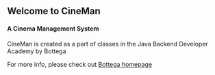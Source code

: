 ## Welcome to CineMan

#### A Cinema Management System

CineMan is created as a part of classes in the Java Backend Developer Academy by Bottega

For more info, please check out [Bottega homepage](http://bottega.com.pl)